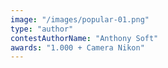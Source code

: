 ```yaml
---
image: "/images/popular-01.png"
type: "author"
contestAuthorName: "Anthony Soft"
awards: "1.000 + Camera Nikon"
---
```

